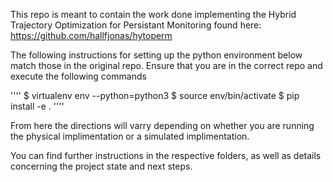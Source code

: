 This repo is meant to contain the work done implementing the 
Hybrid Trajectory Optimization for Persistant Monitoring found here:
https://github.com/hallfjonas/hytoperm

The following instructions for setting up the python environment 
below match those in the original repo. Ensure that you are in the correct
repo and execute the following commands

''''
$ virtualenv env --python=python3 
$ source env/bin/activate
$ pip install -e .
''''

From here the directions will varry depending on whether you are running
the physical implimentation or a simulated implimentation.

You can find further instructions in the respective folders, 
as well as details concerning the project state and next steps.
